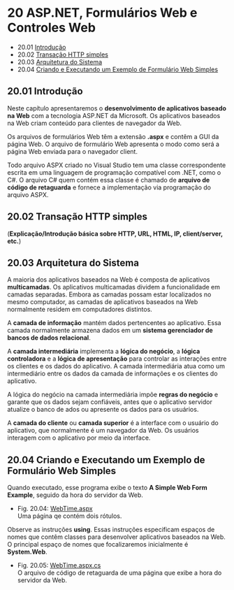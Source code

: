 # 20 ASP.NET, Formulários Web e Controles Web

- 20.01 [Introdução](#2001-introdução)
- 20.02 [Transação HTTP simples](#2002-transação-http-simples)
- 20.03 [Arquitetura do Sistema](#2003-arquitetura-do-sistema)
- 20.04 [Criando e Executando um Exemplo de Formulário Web Simples](#2004-criando-e-executando-um-exemplo-de-formulário-web-simples)

## 20.01 Introdução

Neste capítulo apresentaremos o **desenvolvimento de aplicativos baseado na Web** com a tecnologia ASP.NET da Microsoft.
Os aplicativos baseados na Web criam conteúdo para clientes de navegador da Web.

Os arquivos de formulários Web têm a extensão **.aspx** e contêm a GUI da página Web.
O arquivo de formulário Web apresenta o modo como será a página Web enviada para o navegador client.

Todo arquivo ASPX criado no Visual Studio tem uma classe correspondente escrita em uma linguagem de programação compatível com .NET, como o C#.
O arquivo C# quem contém essa classe é chamado de **arquivo de código de retaguarda** e fornece a implementação via programação do arquivo ASPX.

## 20.02 Transação HTTP simples

(**Explicação/Introdução básica sobre HTTP, URL, HTML, IP, client/server, etc.**)

## 20.03 Arquitetura do Sistema

A maioria dos aplicativos baseados na Web é composta de aplicativos **multicamadas**.
Os aplicativos multicamadas dividem a funcionalidade em camadas separadas.
Embora as camadas possam estar localizados no mesmo computador, as camadas de aplicativos baseados na Web normalmente residem em computadores distintos.

A **camada de informação** mantém dados pertencentes ao aplicativo. Essa camada normalmente armazena dados em um **sistema gerenciador de bancos de dados relacional**.

A **camada intermediária** implementa a **lógica do negócio**, a **lógica controladora** e a **lógica de apresentação** para controlar as interações entre os clientes e os dados do aplicativo. A camada intermediária atua como um intermediário entre os dados da camada de informações e os clientes do aplicativo.

A lógica do negócio na camada intermediária impõe **regras do negócio** e garante que os dados sejam confiáveis, antes que o aplicativo servidor atualize o banco de ados ou apresente os dados para os usuários.

A **camada do cliente** ou **camada superior** é a interface com o usuário do aplicativo, que normalmente é um navegador da Web.
Os usuários interagem com o aplicativo por meio da interface.

## 20.04 Criando e Executando um Exemplo de Formulário Web Simples

Quando executado, esse programa exibe o texto **A Simple Web Form Example**, seguido da hora do servidor da Web.

- Fig. 20.04: [WebTime.aspx](./Fig-20.04%20-%20WebTime.aspx)\
Uma página qe contém dois rótulos.

Observe as instruções **using**. Essas instruções especificam espaços de nomes que contêm classes para desenvolver aplicativos baseados na Web.
O principal espaço de nomes que focalizaremos inicialmente é **System.Web**.

- Fig. 20.05: [WebTime.aspx.cs](./Fig-20.05%20-%20WebTime.aspx.cs)\
O arquivo de código de retaguarda de uma página que exibe a hora do servidor da Web.
